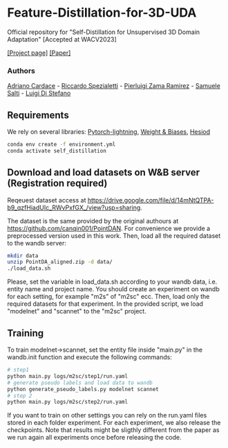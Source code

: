 # Feature-Distillation-for-3D-UDA

Official repository for "Self-Distillation for Unsupervised 3D Domain Adaptation" [Accepted at WACV2023]

[[Project page]](https://cvlab-unibo.github.io/FeatureDistillation/) [[Paper]](https://arxiv.org/abs/2210.08226)

### Authors

[Adriano Cardace](https://www.unibo.it/sitoweb/adriano.cardace2) - [Riccardo Spezialetti](https://www.unibo.it/sitoweb/riccardo.spezialetti) - [Pierluigi Zama Ramirez](https://pierlui92.github.io/) - [Samuele Salti](https://vision.deis.unibo.it/ssalti/) - [Luigi Di Stefano](https://www.unibo.it/sitoweb/luigi.distefano/)


## Requirements
We rely on several libraries: [Pytorch-lightning](https://github.com/PyTorchLightning/pytorch-lightning), [Weight & Biases](https://docs.wandb.ai/), [Hesiod](https://github.com/lykius/hesiod)

```bash
conda env create -f environment.yml
conda activate self_distillation
```

## Download and load datasets on W&B server (Registration required)
Reqeuest dataset access at https://drive.google.com/file/d/14mNtQTPA-b9_qzfHiadUIc_RWvPxfGX_/view?usp=sharing.

The dataset is the same provided by the original authours at https://github.com/canqin001/PointDAN. For convenience we provide a preprocessed version used in this work.
Then, load all the required dataset to the wandb server:

```bash
mkdir data
unzip PointDA_aligned.zip -d data/
./load_data.sh
```

Please, set the variable in load_data.sh according to your wandb data, i.e. entity name and project name. 
You should create an experiment on wandb for each setting, for example "m2s" of "m2sc" ecc. Then, load only the required datasets for that experiment. 
In the provided script, we load "modelnet" and "scannet" to the "m2sc" project. 

## Training

To train modelnet->scannet, set the entity file inside "main.py" in the wandb.init function and execute the following commands:

```bash
# step1 
python main.py logs/m2sc/step1/run.yaml
# generate pseudo labels and load data to wandb
python generate_pseudo_labels.py modelnet scannet
# step 2
python main.py logs/m2sc/step2/run.yaml
```

If you want to train on other settings you can rely on the run.yaml files stored in each folder experiment.
For each experiment, we also release the checkpoints. Note that results might be sligthly different from the paper as we run again all experiments once before releasing the code. 